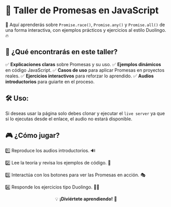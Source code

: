 # 🚀 Taller de Promesas en JavaScript

🎉 Aquí aprenderás sobre `Promise.race()`, `Promise.any()` y `Promise.all()` de una forma interactiva, con ejemplos prácticos y ejercicios al estilo Duolingo. 🔥

## 📌 ¿Qué encontrarás en este taller?
✅ **Explicaciones claras** sobre Promesas y su uso.
✅ **Ejemplos dinámicos** en código JavaScript.
✅ **Casos de uso** para aplicar Promesas en proyectos reales.
✅ **Ejercicios interactivos** para reforzar lo aprendido.
✅ **Audios introductorios** para guiarte en el proceso.

## 🛠️ Uso:
Si deseas usar la página solo debes clonar y ejecutar el `live server` ya que si lo ejecutas desde el enlace, el audio no estará disponible.

## 🎮 ¿Cómo jugar?
1️⃣ Reproduce los audios introductorios. 🔊

2️⃣ Lee la teoría y revisa los ejemplos de código. 👀

3️⃣ Interactúa con los botones para ver las Promesas en acción. 🎭

4️⃣ Responde los ejercicios tipo Duolingo. 🧠💡


<p align="center">💡 <strong>¡Diviértete aprendiendo!</strong> 🚀 </p>
